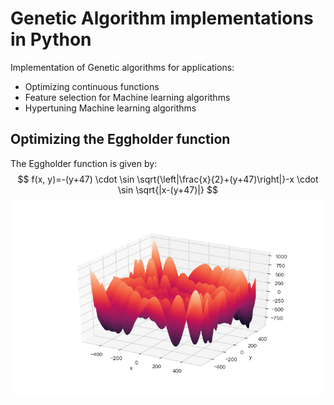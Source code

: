 # Genetic Algorithm implementations in Python
Implementation of Genetic algorithms for applications:
- Optimizing continuous functions
- Feature selection for Machine learning algorithms
- Hypertuning Machine learning algorithms
## Optimizing the Eggholder function
The Eggholder function is given by:
$$
f(x, y)=-(y+47) \cdot \sin \sqrt{\left|\frac{x}{2}+(y+47)\right|}-x \cdot \sin \sqrt{|x-(y+47)|}
$$
![Eggholder Function](Images/Egg.png)
